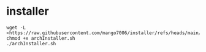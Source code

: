 # installer

```shell
wget -L <https://raw.githubusercontent.com/mango7006/installer/refs/heads/main/archInstaller.sh>
chmod +x archInstaller.sh
./archInstaller.sh

```
